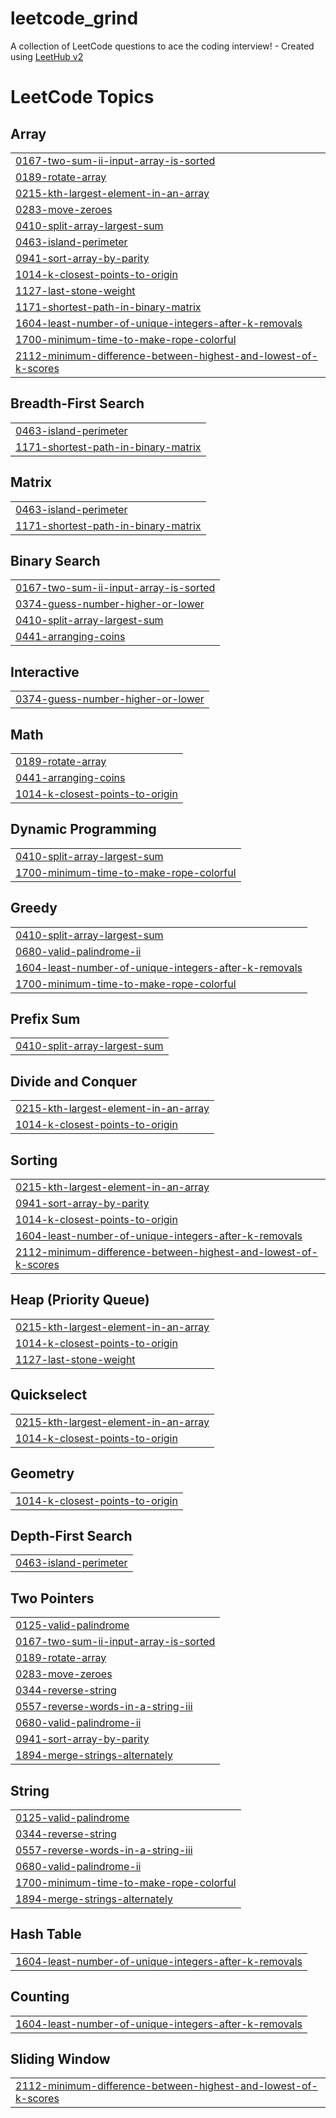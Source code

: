 # leetcode_grind
A collection of LeetCode questions to ace the coding interview! - Created using [LeetHub v2](https://github.com/arunbhardwaj/LeetHub-2.0)

<!---LeetCode Topics Start-->
# LeetCode Topics
## Array
|  |
| ------- |
| [0167-two-sum-ii-input-array-is-sorted](https://github.com/abirrsahaa/leetcode_grind/tree/master/0167-two-sum-ii-input-array-is-sorted) |
| [0189-rotate-array](https://github.com/abirrsahaa/leetcode_grind/tree/master/0189-rotate-array) |
| [0215-kth-largest-element-in-an-array](https://github.com/abirrsahaa/leetcode_grind/tree/master/0215-kth-largest-element-in-an-array) |
| [0283-move-zeroes](https://github.com/abirrsahaa/leetcode_grind/tree/master/0283-move-zeroes) |
| [0410-split-array-largest-sum](https://github.com/abirrsahaa/leetcode_grind/tree/master/0410-split-array-largest-sum) |
| [0463-island-perimeter](https://github.com/abirrsahaa/leetcode_grind/tree/master/0463-island-perimeter) |
| [0941-sort-array-by-parity](https://github.com/abirrsahaa/leetcode_grind/tree/master/0941-sort-array-by-parity) |
| [1014-k-closest-points-to-origin](https://github.com/abirrsahaa/leetcode_grind/tree/master/1014-k-closest-points-to-origin) |
| [1127-last-stone-weight](https://github.com/abirrsahaa/leetcode_grind/tree/master/1127-last-stone-weight) |
| [1171-shortest-path-in-binary-matrix](https://github.com/abirrsahaa/leetcode_grind/tree/master/1171-shortest-path-in-binary-matrix) |
| [1604-least-number-of-unique-integers-after-k-removals](https://github.com/abirrsahaa/leetcode_grind/tree/master/1604-least-number-of-unique-integers-after-k-removals) |
| [1700-minimum-time-to-make-rope-colorful](https://github.com/abirrsahaa/leetcode_grind/tree/master/1700-minimum-time-to-make-rope-colorful) |
| [2112-minimum-difference-between-highest-and-lowest-of-k-scores](https://github.com/abirrsahaa/leetcode_grind/tree/master/2112-minimum-difference-between-highest-and-lowest-of-k-scores) |
## Breadth-First Search
|  |
| ------- |
| [0463-island-perimeter](https://github.com/abirrsahaa/leetcode_grind/tree/master/0463-island-perimeter) |
| [1171-shortest-path-in-binary-matrix](https://github.com/abirrsahaa/leetcode_grind/tree/master/1171-shortest-path-in-binary-matrix) |
## Matrix
|  |
| ------- |
| [0463-island-perimeter](https://github.com/abirrsahaa/leetcode_grind/tree/master/0463-island-perimeter) |
| [1171-shortest-path-in-binary-matrix](https://github.com/abirrsahaa/leetcode_grind/tree/master/1171-shortest-path-in-binary-matrix) |
## Binary Search
|  |
| ------- |
| [0167-two-sum-ii-input-array-is-sorted](https://github.com/abirrsahaa/leetcode_grind/tree/master/0167-two-sum-ii-input-array-is-sorted) |
| [0374-guess-number-higher-or-lower](https://github.com/abirrsahaa/leetcode_grind/tree/master/0374-guess-number-higher-or-lower) |
| [0410-split-array-largest-sum](https://github.com/abirrsahaa/leetcode_grind/tree/master/0410-split-array-largest-sum) |
| [0441-arranging-coins](https://github.com/abirrsahaa/leetcode_grind/tree/master/0441-arranging-coins) |
## Interactive
|  |
| ------- |
| [0374-guess-number-higher-or-lower](https://github.com/abirrsahaa/leetcode_grind/tree/master/0374-guess-number-higher-or-lower) |
## Math
|  |
| ------- |
| [0189-rotate-array](https://github.com/abirrsahaa/leetcode_grind/tree/master/0189-rotate-array) |
| [0441-arranging-coins](https://github.com/abirrsahaa/leetcode_grind/tree/master/0441-arranging-coins) |
| [1014-k-closest-points-to-origin](https://github.com/abirrsahaa/leetcode_grind/tree/master/1014-k-closest-points-to-origin) |
## Dynamic Programming
|  |
| ------- |
| [0410-split-array-largest-sum](https://github.com/abirrsahaa/leetcode_grind/tree/master/0410-split-array-largest-sum) |
| [1700-minimum-time-to-make-rope-colorful](https://github.com/abirrsahaa/leetcode_grind/tree/master/1700-minimum-time-to-make-rope-colorful) |
## Greedy
|  |
| ------- |
| [0410-split-array-largest-sum](https://github.com/abirrsahaa/leetcode_grind/tree/master/0410-split-array-largest-sum) |
| [0680-valid-palindrome-ii](https://github.com/abirrsahaa/leetcode_grind/tree/master/0680-valid-palindrome-ii) |
| [1604-least-number-of-unique-integers-after-k-removals](https://github.com/abirrsahaa/leetcode_grind/tree/master/1604-least-number-of-unique-integers-after-k-removals) |
| [1700-minimum-time-to-make-rope-colorful](https://github.com/abirrsahaa/leetcode_grind/tree/master/1700-minimum-time-to-make-rope-colorful) |
## Prefix Sum
|  |
| ------- |
| [0410-split-array-largest-sum](https://github.com/abirrsahaa/leetcode_grind/tree/master/0410-split-array-largest-sum) |
## Divide and Conquer
|  |
| ------- |
| [0215-kth-largest-element-in-an-array](https://github.com/abirrsahaa/leetcode_grind/tree/master/0215-kth-largest-element-in-an-array) |
| [1014-k-closest-points-to-origin](https://github.com/abirrsahaa/leetcode_grind/tree/master/1014-k-closest-points-to-origin) |
## Sorting
|  |
| ------- |
| [0215-kth-largest-element-in-an-array](https://github.com/abirrsahaa/leetcode_grind/tree/master/0215-kth-largest-element-in-an-array) |
| [0941-sort-array-by-parity](https://github.com/abirrsahaa/leetcode_grind/tree/master/0941-sort-array-by-parity) |
| [1014-k-closest-points-to-origin](https://github.com/abirrsahaa/leetcode_grind/tree/master/1014-k-closest-points-to-origin) |
| [1604-least-number-of-unique-integers-after-k-removals](https://github.com/abirrsahaa/leetcode_grind/tree/master/1604-least-number-of-unique-integers-after-k-removals) |
| [2112-minimum-difference-between-highest-and-lowest-of-k-scores](https://github.com/abirrsahaa/leetcode_grind/tree/master/2112-minimum-difference-between-highest-and-lowest-of-k-scores) |
## Heap (Priority Queue)
|  |
| ------- |
| [0215-kth-largest-element-in-an-array](https://github.com/abirrsahaa/leetcode_grind/tree/master/0215-kth-largest-element-in-an-array) |
| [1014-k-closest-points-to-origin](https://github.com/abirrsahaa/leetcode_grind/tree/master/1014-k-closest-points-to-origin) |
| [1127-last-stone-weight](https://github.com/abirrsahaa/leetcode_grind/tree/master/1127-last-stone-weight) |
## Quickselect
|  |
| ------- |
| [0215-kth-largest-element-in-an-array](https://github.com/abirrsahaa/leetcode_grind/tree/master/0215-kth-largest-element-in-an-array) |
| [1014-k-closest-points-to-origin](https://github.com/abirrsahaa/leetcode_grind/tree/master/1014-k-closest-points-to-origin) |
## Geometry
|  |
| ------- |
| [1014-k-closest-points-to-origin](https://github.com/abirrsahaa/leetcode_grind/tree/master/1014-k-closest-points-to-origin) |
## Depth-First Search
|  |
| ------- |
| [0463-island-perimeter](https://github.com/abirrsahaa/leetcode_grind/tree/master/0463-island-perimeter) |
## Two Pointers
|  |
| ------- |
| [0125-valid-palindrome](https://github.com/abirrsahaa/leetcode_grind/tree/master/0125-valid-palindrome) |
| [0167-two-sum-ii-input-array-is-sorted](https://github.com/abirrsahaa/leetcode_grind/tree/master/0167-two-sum-ii-input-array-is-sorted) |
| [0189-rotate-array](https://github.com/abirrsahaa/leetcode_grind/tree/master/0189-rotate-array) |
| [0283-move-zeroes](https://github.com/abirrsahaa/leetcode_grind/tree/master/0283-move-zeroes) |
| [0344-reverse-string](https://github.com/abirrsahaa/leetcode_grind/tree/master/0344-reverse-string) |
| [0557-reverse-words-in-a-string-iii](https://github.com/abirrsahaa/leetcode_grind/tree/master/0557-reverse-words-in-a-string-iii) |
| [0680-valid-palindrome-ii](https://github.com/abirrsahaa/leetcode_grind/tree/master/0680-valid-palindrome-ii) |
| [0941-sort-array-by-parity](https://github.com/abirrsahaa/leetcode_grind/tree/master/0941-sort-array-by-parity) |
| [1894-merge-strings-alternately](https://github.com/abirrsahaa/leetcode_grind/tree/master/1894-merge-strings-alternately) |
## String
|  |
| ------- |
| [0125-valid-palindrome](https://github.com/abirrsahaa/leetcode_grind/tree/master/0125-valid-palindrome) |
| [0344-reverse-string](https://github.com/abirrsahaa/leetcode_grind/tree/master/0344-reverse-string) |
| [0557-reverse-words-in-a-string-iii](https://github.com/abirrsahaa/leetcode_grind/tree/master/0557-reverse-words-in-a-string-iii) |
| [0680-valid-palindrome-ii](https://github.com/abirrsahaa/leetcode_grind/tree/master/0680-valid-palindrome-ii) |
| [1700-minimum-time-to-make-rope-colorful](https://github.com/abirrsahaa/leetcode_grind/tree/master/1700-minimum-time-to-make-rope-colorful) |
| [1894-merge-strings-alternately](https://github.com/abirrsahaa/leetcode_grind/tree/master/1894-merge-strings-alternately) |
## Hash Table
|  |
| ------- |
| [1604-least-number-of-unique-integers-after-k-removals](https://github.com/abirrsahaa/leetcode_grind/tree/master/1604-least-number-of-unique-integers-after-k-removals) |
## Counting
|  |
| ------- |
| [1604-least-number-of-unique-integers-after-k-removals](https://github.com/abirrsahaa/leetcode_grind/tree/master/1604-least-number-of-unique-integers-after-k-removals) |
## Sliding Window
|  |
| ------- |
| [2112-minimum-difference-between-highest-and-lowest-of-k-scores](https://github.com/abirrsahaa/leetcode_grind/tree/master/2112-minimum-difference-between-highest-and-lowest-of-k-scores) |
<!---LeetCode Topics End-->